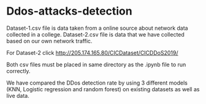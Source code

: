 # Ddos-attacks-detection
Dataset-1.csv file is data taken from a online source about network data collected in a college.
Dataset-2.csv file is data that we have collected based on our own network traffic.

For Dataset-2 click http://205.174.165.80/CICDataset/CICDDoS2019/

Both csv files must be placed in same directory as the .ipynb file to run correctly.

We have compared the DDos detection rate by using 3 different models (KNN, Logistic regression and random forest) on existing datasets as well as live data.
